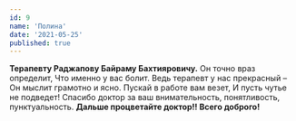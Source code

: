 ```yaml
---
id: 9
name: 'Полина'
date: '2021-05-25'
published: true
---
```

**Терапевту Раджапову Байраму Бахтияровичу.**
Он точно враз определит, Что именно у вас болит. 
Ведь терапевт у нас прекрасный – Он мыслит грамотно и ясно. 
Пускай в работе вам везет, И пусть чутье не подведет! 
Спасибо доктор за ваш внимательность, понятливость, пунктуальность. 
**Дальше процветайте доктор!! Всего доброго!**